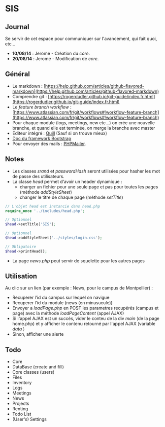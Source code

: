 SIS
===

## Journal
Se servir de cet espace pour communiquer sur l'avancement, qui fait quoi, etc...

* __10/08/14__ : Jerome - Création du _core_.
* __20/08/14__ : Jerome - Modification de _core_.

## Général

* Le markdown : [https://help.github.com/articles/github-flavored-markdown](https://help.github.com/articles/github-flavored-markdown)
* Comprendre git : [https://rogerdudler.github.io/git-guide/index.fr.html](https://rogerdudler.github.io/git-guide/index.fr.html)
* Le _feature branch workflow_ : [https://www.atlassian.com/fr/git/workflows#!workflow-feature-branch](https://www.atlassian.com/fr/git/workflows#!workflow-feature-branch)
* Pour chaque module (logs, meetings, new etc...) on crée une nouvelle branche, et quand elle est terminée, on merge la branche avec master
* Editeur intégré : [Quill](http://quilljs.com/) (Sauf si on trouve mieux)
* [Doc du framework Bootstrap](http://getbootstrap.com)
* Pour envoyer des mails : [PHPMailer](https://github.com/PHPMailer/PHPMailer).

## Notes
* Les classes _srand_ et _passwordHash_ seront utilisées pour hasher les mot de passe des utilisateurs.
* La classe _head_ permet d'avoir un header dynamique : 
	* charger un fichier pour une seule page et pas pour toutes les pages (méthode _addStyleSheet_)
	* changer le titre de chaque page (méthode _setTitle_)

```php
// L'objet head est instancie dans head.php  
require_once '../includes/head.php';

// Optionnel
$head->setTitle('SIS');	

// Optionnel
$head->addStyleSheet('../styles/login.css');

// Obligatoire
$head->printHead();
```

* La page _news.php_ peut servir de squelette pour les autres pages


## Utilisation
Au clic sur un lien (par exemple : News, pour le campus de Montpellier) : 

* Recuperer l'id du campus sur lequel on navigue
* Recuperer l'id du module (news (en minusucule))
* Envoyer a _loadPage.php_ en POST les parametres recupérés (campus et page) avec la méthode _loadPageContent_ (appel AJAX)
* Si l'appel AJAX est un succès, vider le conteu de la div _main_ (de la page home.php) et y afficher le contenu retourné par l'appel AJAX (variable _data_ )
* Sinon, afficher une alerte


## Todo

* Core
* DataBase (create and fill)
* Core classes (users)
* Files
* Inventory
* Logs
* Meetings
* News
* Projects
* Renting
* Todo List
* (User's) Settings
